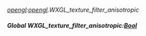 _[opengl](../../modules/opengl/opengl-module.md):[opengl](../../modules/opengl/opengl-module.md).WXGL\_texture\_filter\_anisotropic_
##### Global WXGL\_texture\_filter\_anisotropic:[Bool](../../modules/wonkey/wonkey-types-bool.md)
